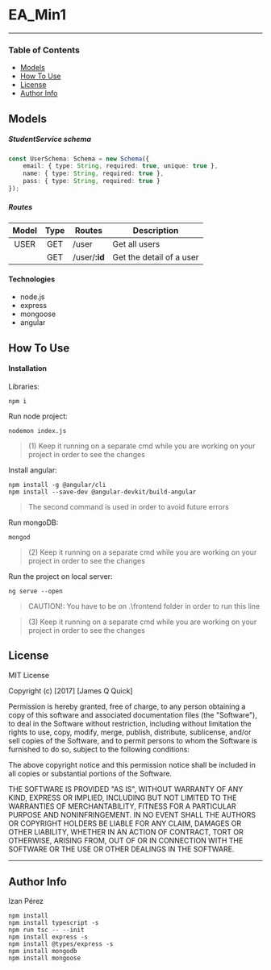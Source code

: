 # EA_Min1
---

### Table of Contents

- [Models](#models)
- [How To Use](#how-to-use)
- [License](#license)
- [Author Info](#author-info)

## Models

##### StudentService schema

```typescript
const UserSchema: Schema = new Schema({
    email: { type: String, required: true, unique: true },
    name: { type: String, required: true },
    pass: { type: String, required: true }
});
```

##### Routes

| Model | Type | Routes | Description |
| :---:| :---: | --- | --- |
| USER | GET | /user | Get all users |
|  | GET | /user/**:id** | Get the detail of a user |

#### Technologies

- node.js
- express
- mongoose
- angular

## How To Use

#### Installation

Libraries:

```
npm i
```

Run node project:

```
nodemon index.js
```
>(1) Keep it running on a separate cmd while you are working on your project in order to see the changes   

Install angular:

```
npm install -g @angular/cli
npm install --save-dev @angular-devkit/build-angular
```

>The second command is used in order to avoid future errors

Run mongoDB:

```
mongod
```

>(2) Keep it running on a separate cmd while you are working on your project in order to see the changes  

Run the project on local server:

```
ng serve --open
```
>CAUTION!: You have to be on .\frontend folder in order to run this line 

>(3) Keep it running on a separate cmd while you are working on your project in order to see the changes   

## License

MIT License

Copyright (c) [2017] [James Q Quick]

Permission is hereby granted, free of charge, to any person obtaining a copy
of this software and associated documentation files (the "Software"), to deal
in the Software without restriction, including without limitation the rights
to use, copy, modify, merge, publish, distribute, sublicense, and/or sell
copies of the Software, and to permit persons to whom the Software is
furnished to do so, subject to the following conditions:

The above copyright notice and this permission notice shall be included in all
copies or substantial portions of the Software.

THE SOFTWARE IS PROVIDED "AS IS", WITHOUT WARRANTY OF ANY KIND, EXPRESS OR
IMPLIED, INCLUDING BUT NOT LIMITED TO THE WARRANTIES OF MERCHANTABILITY,
FITNESS FOR A PARTICULAR PURPOSE AND NONINFRINGEMENT. IN NO EVENT SHALL THE
AUTHORS OR COPYRIGHT HOLDERS BE LIABLE FOR ANY CLAIM, DAMAGES OR OTHER
LIABILITY, WHETHER IN AN ACTION OF CONTRACT, TORT OR OTHERWISE, ARISING FROM,
OUT OF OR IN CONNECTION WITH THE SOFTWARE OR THE USE OR OTHER DEALINGS IN THE
SOFTWARE.

---

## Author Info

Izan Pérez

```
npm install
npm install typescript -s
npm run tsc -- --init
npm install express -s
npm install @types/express -s
npm install mongodb
npm install mongoose
```

